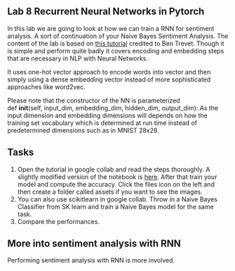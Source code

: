 ## Lab 8 Recurrent Neural Networks in Pytorch

In this lab we are going to look at how we can train a RNN for sentiment analysis. A sort of continuation of your Naive Bayes Sentiment Analysis. The content of the lab is based on [this tutorial](https://github.com/bentrevett/pytorch-sentiment-analysis/blob/master/1%20-%20Simple%20Sentiment%20Analysis.ipynb) credited to Ben Trevet. Though it is simple and perform quite badly it covers encoding and embedding steps that are necessary in NLP with Neural Networks.

It uses one-hot vector approach to encode words into vector and then simply using a dense embedding vector instead of more sophisticated approaches like word2vec. 

Please note that the constructor of the NN is parameterized     
    def __init__(self, input_dim, embedding_dim, hidden_dim, output_dim):
As the input dimension and embedding dimensions will depends on how the training set vocabulary which is determined at run time instead of predetermined dimensions such as in MNIST 28x28.

## Tasks
1. Open the tutorial in google collab and read the steps thoroughly. A slightly modified version of the notebook is [here](simple_sentiment_analysis_rnn.ipynb). After that train your model and compute the accuracy. Click the files icon on the left and then create a folder called assets if you want to see the images.
2. You can also use scikitlearn in google collab. Throw in a Naive Bayes Classifier from SK learn and train a Naive Bayes model for the same task. 
3. Compare the performances.

## More into sentiment analysis with RNN
Performing sentiment analysis with RNN is more involved. 